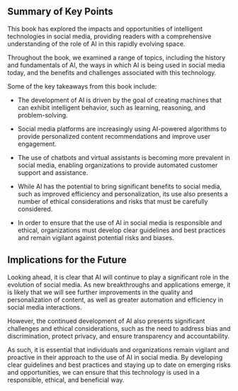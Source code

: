 
Summary of Key Points
---------------------

This book has explored the impacts and opportunities of intelligent technologies in social media, providing readers with a comprehensive understanding of the role of AI in this rapidly evolving space.

Throughout the book, we examined a range of topics, including the history and fundamentals of AI, the ways in which AI is being used in social media today, and the benefits and challenges associated with this technology.

Some of the key takeaways from this book include:

* The development of AI is driven by the goal of creating machines that can exhibit intelligent behavior, such as learning, reasoning, and problem-solving.

* Social media platforms are increasingly using AI-powered algorithms to provide personalized content recommendations and improve user engagement.

* The use of chatbots and virtual assistants is becoming more prevalent in social media, enabling organizations to provide automated customer support and assistance.

* While AI has the potential to bring significant benefits to social media, such as improved efficiency and personalization, its use also presents a number of ethical considerations and risks that must be carefully considered.

* In order to ensure that the use of AI in social media is responsible and ethical, organizations must develop clear guidelines and best practices and remain vigilant against potential risks and biases.

Implications for the Future
---------------------------

Looking ahead, it is clear that AI will continue to play a significant role in the evolution of social media. As new breakthroughs and applications emerge, it is likely that we will see further improvements in the quality and personalization of content, as well as greater automation and efficiency in social media interactions.

However, the continued development of AI also presents significant challenges and ethical considerations, such as the need to address bias and discrimination, protect privacy, and ensure transparency and accountability.

As such, it is essential that individuals and organizations remain vigilant and proactive in their approach to the use of AI in social media. By developing clear guidelines and best practices and staying up to date on emerging risks and opportunities, we can ensure that this technology is used in a responsible, ethical, and beneficial way.
